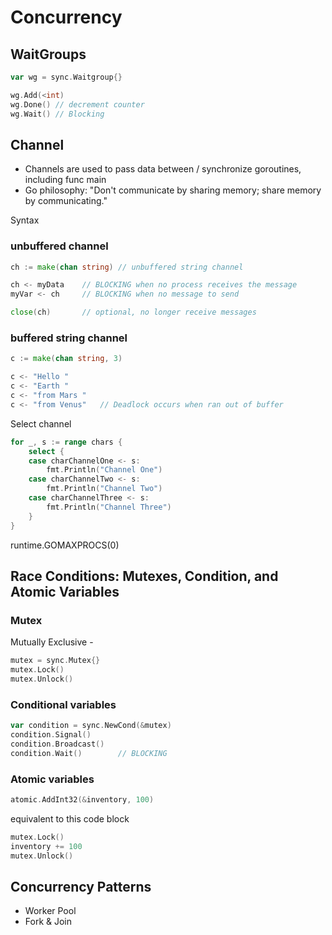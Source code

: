 # Concurrency

## WaitGroups

```go
var wg = sync.Waitgroup{}

wg.Add(<int)
wg.Done() // decrement counter
wg.Wait() // Blocking
```

## Channel

* Channels are used to pass data between / synchronize goroutines, including func main
* Go philosophy: "Don't communicate by sharing memory; share memory by communicating."

Syntax

### unbuffered channel

```go
ch := make(chan string) // unbuffered string channel

ch <- myData    // BLOCKING when no process receives the message
myVar <- ch     // BLOCKING when no message to send

close(ch)       // optional, no longer receive messages
```

### buffered string channel

```go
c := make(chan string, 3)

c <- "Hello "
c <- "Earth "
c <- "from Mars "
c <- "from Venus"   // Deadlock occurs when ran out of buffer
```

Select channel

```go
for _, s := range chars {
    select {
    case charChannelOne <- s:
        fmt.Println("Channel One")
    case charChannelTwo <- s:
        fmt.Println("Channel Two")
    case charChannelThree <- s:
        fmt.Println("Channel Three")
    }
}

```

runtime.GOMAXPROCS(0)

## Race Conditions: Mutexes, Condition, and Atomic Variables

### Mutex

Mutually Exclusive -

```go
mutex = sync.Mutex{}
mutex.Lock()
mutex.Unlock()

```

### Conditional variables

```go
var condition = sync.NewCond(&mutex)
condition.Signal()
condition.Broadcast()
condition.Wait()        // BLOCKING
```

### Atomic variables

```go
atomic.AddInt32(&inventory, 100)
```

equivalent to this code block

```go
mutex.Lock()
inventory += 100
mutex.Unlock()
```

## Concurrency Patterns

* Worker Pool
* Fork & Join